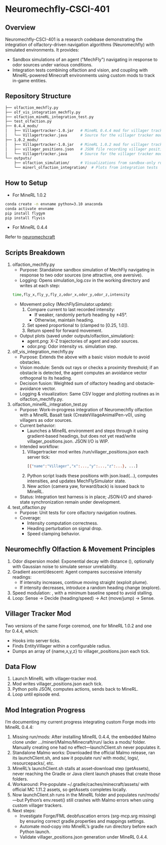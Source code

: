 # Neuromechfly-CSCI-401
## Overview
Neuromechfly-CSCI-401 is a research codebase demonstrating the integration of olfactory-driven navigation algorithms (Neuromechfly) with simulated environments. It provides:
- Sandbox simulations of an agent ("MechFly") navigating in response to odor sources under various conditions.
- Integration tests combining olfaction and vision, and coupling with MineRL-powered Minecraft environments using custom mods to track in-game entities.

## Repository Structure
```sh
├── olfaction_mechfly.py
├── olf_vis_integration_mechfly.py
├── olfaction_mineRL_integration_test.py
├── test_olfaction.py
├── 0.4.4_mods/
│   ├── Villagertracker-1.0.jar   # MineRL 0.4.4 mod for villager tracking
│   └── Villagertracker.java      # Source for the villager tracker mod
├── 1.0.2_mods/
│   ├── Villagertracker-1.0.jar   # MineRL 1.0.2 mod for villager tracking
│   ├── villager_positions.json   # JSON file recording villager position
│   └── Villagertracker.java      # Source for the villager tracker mod
└── outputs/
    ├── olfaction_simulation/     # Visualizations from sandbox-only runs
    └── minerl_olfaction_integration/  # Plots from integration tests
```

## How to Setup
- For MineRL 1.0.2
  
```sh
conda create -n envname python=3.10 anaconda
conda activate envname
pip install flygym
pip install flyvis
```

- For MineRL 0.4.4

Refer to [neuromechcraft](https://github.com/jason-s-yu/neuromechcraft)

## Scripts Breakdown
1. olfaction_mechfly.py
    - Purpose: Standalone sandbox simulation of MechFly navigating in response to two odor sources (one attractive, one aversive).
    - Logging: Opens simulation_log.csv in the working directory and writes at each step:
    ```sh
    time,fly_x,fly_y,fly_z,odor_x,odor_y,odor_z,intensity
    ```
    - Movement policy (MechFlySimulator.update):
      1. Compare current  to last recorded intensity:
         - If weaker, randomly perturb heading by ±45°.
         - Otherwise, maintain heading.
      2. Set speed proportional to  (clamped to [0.25, 1.0]).
      3. Return speed for forward movement.
    - Output plots (saved under outputs/olfaction_simulation):
      - agent.png: X–Z trajectories of agent and odor sources.
      - odor.png: Odor intensity vs. simulation step.
2. olf_vis_integration_mechfly.py
    - Purpose: Extends the above with a basic vision module to avoid obstacles.
    - Vision module: Sends out rays or checks a proximity threshold; if an obstacle is detected, the agent computes an avoidance vector orthogonal to its heading.
    - Decision fusion: Weighted sum of olfactory heading and obstacle‐avoidance vector.
    - Logging & visualization: Same CSV logger and plotting routines as in olfaction_mechfly.py.
3. olfaction_mineRL_integration_test.py
    - Purpose: Work‐in‐progress integration of Neuromechfly olfaction with a MineRL Basalt task (CreateVillageAnimalPen-v0), using villagers as odor sources.
    - Current behavior:
      - Launches a MineRL environment and steps through it using gradient‐based headings, but does not yet read/write villager_positions.json. JSON I/O is WIP.
    - Intended workflow:
      1. Villagertracker mod writes /run/villager_positions.json each server tick:
         ```sh
         [{"name":"Villager","x":...,"y":...,"z":...}, ...]
         ```
      2. Python script loads these positions with json.load(...), computes intensities, and updates MechFlySimulator state.
      3. New action (camera yaw, forward/back) is issued back to MineRL.
    - Status: Integration test harness is in place; JSON‐I/O and shared‐state synchronization remain under development.
4. test_olfaction.py
    - Purpose: Unit tests for core olfactory navigation routines.
    - Coverage:
      - Intensity computation correctness.
      - Heading perturbation on signal drop.
      - Speed clamping behavior.

## Neuromechfly Olfaction & Movement Principles
1. Odor dispersion model: Exponential decay with distance (), optionally with Gaussian noise to simulate sensor unreliability.
2. Gradient ascent/descent: Agent compares successive intensity readings:
   - If intensity increases, continue moving straight (exploit plume).
   - If intensity decreases, introduce a random heading change (explore).
3. Speed modulation: , with a minimum baseline speed to avoid stalling.
4. Loop: Sense → Decide (heading/speed) → Act (move/jump) → Sense.

## Villager Tracker Mod
Two versions of the same Forge coremod, one for MineRL 1.0.2 and one for 0.4.4, which:
- Hooks into server ticks.
- Finds EntityVillager within a configurable radius.
- Dumps an array of {name,x,y,z} to villager_positions.json each tick.

## Data Flow
1. Launch MineRL with villager‐tracker mod.
2. Mod writes villager_positions.json each tick.
3. Python polls JSON, computes actions, sends back to MineRL.
4. Loop until episode end.

## Mod Integration Progress
I’m documenting my current progress integrating custom Forge mods into MineRL 0.4.4:
1. Missing run/mods: After installing MineRL 0.4.4, the embedded Malmo clone under .../minerl/Malmo/Minecraft/run/ lacks a mods/ folder. Manually creating one had no effect—launchClient.sh never populates it.
2. Standalone Malmo works: Downloaded the official Malmo release, ran its launchClient.sh, and saw it populate run/ with mods/, logs/, resourcepacks/, etc.
3. MineRL’s launchClient.sh stalls at asset‐download step (getAssets), never reaching the Gradle or Java client launch phases that create those folders.
4. Workaround: Pre‐populate ~/.gradle/caches/minecraft/assets/ with official MC 1.11.2 assets, so getAssets completes locally.
5. Now launchClient.sh runs in the MineRL folder and populates run/mods/—but Python’s env.reset() still crashes with Malmo errors when using custom villager trackers.
6. Next steps:
   - Investigate Forge/FML deobfuscation errors (srg-mcp.srg missing) by ensuring correct gradle.properties and mappings settings.
   - Automate mod‐copy into MineRL’s gradle run directory before each Python launch.
   - Validate villager_positions.json generation under MineRL 0.4.4.
